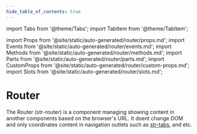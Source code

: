 ```yaml
---
hide_table_of_contents: true
---
```

import Tabs from '@theme/Tabs';
import TabItem from '@theme/TabItem';

import Props from '@site/static/auto-generated/router/props.md';
import Events from '@site/static/auto-generated/router/events.md';
import Methods from '@site/static/auto-generated/router/methods.md';
import Parts from '@site/static/auto-generated/router/parts.md';
import CustomProps from '@site/static/auto-generated/router/custom-props.md';
import Slots from '@site/static/auto-generated/router/slots.md';



# Router

The Router (str-router) is a component managing showing content in another components based on the browser's URL. It doent change DOM and only coordinates content in navigation outlets such as [str-tabs](tabs.md), and etc.

  
<Props />
<Events />
<Methods />
<Parts />
<CustomProps />
<Slots />